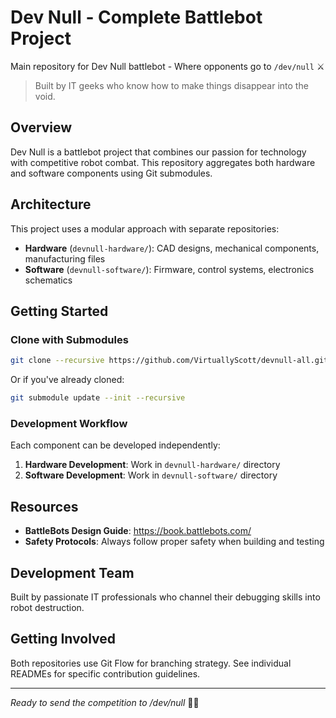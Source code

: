 # Dev Null - Complete Battlebot Project

Main repository for Dev Null battlebot - Where opponents go to `/dev/null` ⚔️

> Built by IT geeks who know how to make things disappear into the void.

## Overview

Dev Null is a battlebot project that combines our passion for technology with competitive robot combat. This repository aggregates both hardware and software components using Git submodules.

## Architecture

This project uses a modular approach with separate repositories:

- **Hardware** (`devnull-hardware/`): CAD designs, mechanical components, manufacturing files
- **Software** (`devnull-software/`): Firmware, control systems, electronics schematics

## Getting Started

### Clone with Submodules

```bash
git clone --recursive https://github.com/VirtuallyScott/devnull-all.git
```

Or if you've already cloned:

```bash
git submodule update --init --recursive
```

### Development Workflow

Each component can be developed independently:

1. **Hardware Development**: Work in `devnull-hardware/` directory
2. **Software Development**: Work in `devnull-software/` directory

## Resources

- **BattleBots Design Guide**: https://book.battlebots.com/
- **Safety Protocols**: Always follow proper safety when building and testing

## Development Team

Built by passionate IT professionals who channel their debugging skills into robot destruction.

## Getting Involved

Both repositories use Git Flow for branching strategy. See individual READMEs for specific contribution guidelines.

---

*Ready to send the competition to /dev/null* 🤖💀
